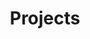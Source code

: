 ---
title: "Projects"
permalink: /projects/
layout: category
author_profile: true
toc_sticky: true
toc_ads : true
taxonomy: Project
---